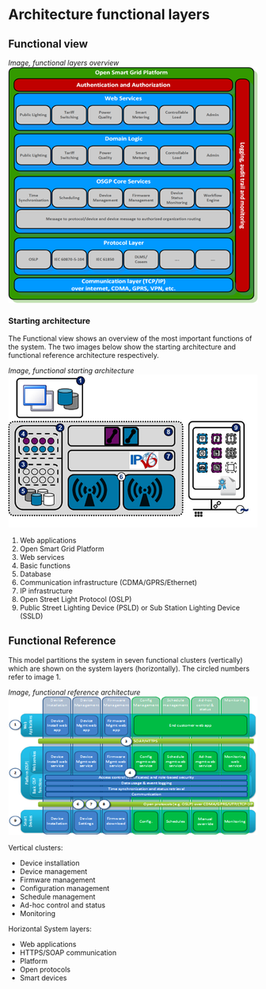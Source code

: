 # Architecture functional layers

## Functional view

_Image, functional layers overview_ ![Functional Layers Overview](../.gitbook/assets/functional-layers-overview.png)

### Starting architecture

The Functional view shows an overview of the most important functions of the system. The two images below show the starting architecture and functional reference architecture respectively.

_Image, functional starting architecture_ ![Functional Starting Architecture](../.gitbook/assets/functional-starting-architecture.png)

1. Web applications
2. Open Smart Grid Platform
3. Web services
4. Basic functions
5. Database
6. Communication infrastructure \(CDMA/GPRS/Ethernet\)
7. IP infrastructure
8. Open Street Light Protocol \(OSLP\)
9. Public Street Lighting Device \(PSLD\) or Sub Station Lighting Device \(SSLD\)

## Functional Reference

This model partitions the system in seven functional clusters \(vertically\) which are shown on the system layers \(horizontally\). The circled numbers refer to image 1.

_Image, functional reference architecture_ ![Functional Reference Architecture](../.gitbook/assets/functional-reference-architecture.png)

Vertical clusters:

* Device installation
* Device management
* Firmware management
* Configuration management
* Schedule management
* Ad-hoc control and status
* Monitoring

Horizontal System layers:

* Web applications
* HTTPS/SOAP communication
* Platform
* Open protocols
* Smart devices

